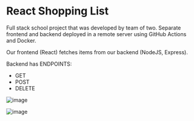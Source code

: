 # React Shopping List

Full stack school project that was developed by team of two. Separate frontend and backend deployed in a remote server using GitHub Actions and Docker.

Our frontend (React) fetches items from our backend (NodeJS, Express).

Backend has ENDPOINTS:

- GET
- POST
- DELETE

![image](https://github.com/antonlahtinen/React-Shopping-List/assets/115111370/1eabbc61-45a9-4008-a408-2c55275b4ae9)


![image](https://github.com/antonlahtinen/React-Shopping-List/assets/115111370/4cbf1c46-5fea-45ff-abf5-b5e5054b7e0d)




